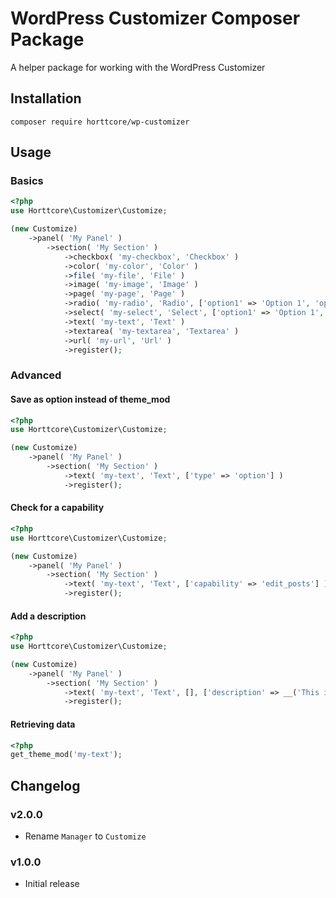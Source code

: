 # WordPress Customizer Composer Package

A helper package for working with the WordPress Customizer

## Installation

`composer require horttcore/wp-customizer`

## Usage

### Basics

```php
<?php
use Horttcore\Customizer\Customize;

(new Customize)
    ->panel( 'My Panel' )
        ->section( 'My Section' )
            ->checkbox( 'my-checkbox', 'Checkbox' )
            ->color( 'my-color', 'Color' )
            ->file( 'my-file', 'File' )
            ->image( 'my-image', 'Image' )
            ->page( 'my-page', 'Page' )
            ->radio( 'my-radio', 'Radio', ['option1' => 'Option 1', 'option2' => 'Option 2'] );
            ->select( 'my-select', 'Select', ['option1' => 'Option 1', 'option2' => 'Option 2'] );
            ->text( 'my-text', 'Text' )
            ->textarea( 'my-textarea', 'Textarea' )
            ->url( 'my-url', 'Url' )
            ->register();
```

### Advanced

#### Save as option instead of theme_mod

```php
<?php
use Horttcore\Customizer\Customize;

(new Customize)
    ->panel( 'My Panel' )
        ->section( 'My Section' )
            ->text( 'my-text', 'Text', ['type' => 'option'] )
            ->register();
```

#### Check for a capability

```php
<?php
use Horttcore\Customizer\Customize;

(new Customize)
    ->panel( 'My Panel' )
        ->section( 'My Section' )
            ->text( 'my-text', 'Text', ['capability' => 'edit_posts'] )
            ->register();
```

#### Add a description

```php
<?php
use Horttcore\Customizer\Customize;

(new Customize)
    ->panel( 'My Panel' )
        ->section( 'My Section' )
            ->text( 'my-text', 'Text', [], ['description' => __('This is awesome', 'textdomain')] )
            ->register();
```

#### Retrieving data

```php
<?php
get_theme_mod('my-text');
```

## Changelog

### v2.0.0

-   Rename `Manager` to `Customize`

### v1.0.0

-   Initial release
